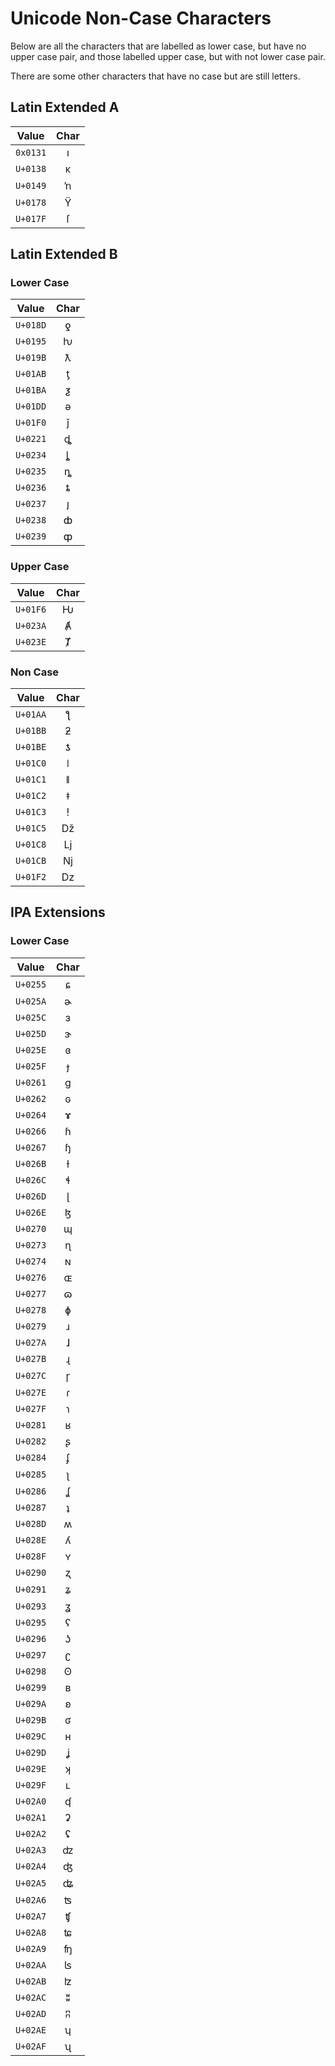 # Unicode Non-Case Characters

Below are all the characters that are labelled as lower case, but have no upper case pair, and those labelled upper case, but with not lower case pair.

There are some other characters that have no case but are still letters.

## Latin Extended A

|Value|Char|
|---|:---:|
|`0x0131`|&#x0131;|
|`U+0138`|&#x0138;|
|`U+0149`|&#x0149;|
|`U+0178`|&#x0178;|
|`U+017F`|&#x017F;|

## Latin Extended B

### Lower Case

|Value|Char|
|---|:---:|
|`U+018D`|&#x018D;|
|`U+0195`|&#x0195;|
|`U+019B`|&#x019B;|
|`U+01AB`|&#x01AB;|
|`U+01BA`|&#x01BA;|
|`U+01DD`|&#x01DD;|
|`U+01F0`|&#x01F0;|
|`U+0221`|&#x0221;|
|`U+0234`|&#x0234;|
|`U+0235`|&#x0235;|
|`U+0236`|&#x0236;|
|`U+0237`|&#x0237;|
|`U+0238`|&#x0238;|
|`U+0239`|&#x0239;|

### Upper Case

|Value|Char|
|---|:---:|
|`U+01F6`|&#x01F6;|
|`U+023A`|&#x023A;|
|`U+023E`|&#x023E;|

### Non Case

|Value|Char|
|---|:---:|
|`U+01AA`|&#x01AA;|
|`U+01BB`|&#x01BB;|
|`U+01BE`|&#x01BE;|
|`U+01C0`|&#x01C0;|
|`U+01C1`|&#x01C1;|
|`U+01C2`|&#x01C2;|
|`U+01C3`|&#x01C3;|
|`U+01C5`|&#x01C5;|
|`U+01C8`|&#x01C8;|
|`U+01CB`|&#x01CB;|
|`U+01F2`|&#x01F2;|

## IPA Extensions

### Lower Case

|Value|Char|
|---|:---:|
|`U+0255`|&#x0255;|
|`U+025A`|&#x025A;|
|`U+025C`|&#x025C;|
|`U+025D`|&#x025D;|
|`U+025E`|&#x025E;|
|`U+025F`|&#x025F;|
|`U+0261`|&#x0261;|
|`U+0262`|&#x0262;|
|`U+0264`|&#x0264;|
|`U+0266`|&#x0266;|
|`U+0267`|&#x0267;|
|`U+026B`|&#x026B;|
|`U+026C`|&#x026C;|
|`U+026D`|&#x026D;|
|`U+026E`|&#x026E;|
|`U+0270`|&#x0270;|
|`U+0273`|&#x0273;|
|`U+0274`|&#x0274;|
|`U+0276`|&#x0276;|
|`U+0277`|&#x0277;|
|`U+0278`|&#x0278;|
|`U+0279`|&#x0279;|
|`U+027A`|&#x027A;|
|`U+027B`|&#x027B;|
|`U+027C`|&#x027C;|
|`U+027E`|&#x027E;|
|`U+027F`|&#x027F;|
|`U+0281`|&#x0281;|
|`U+0282`|&#x0282;|
|`U+0284`|&#x0284;|
|`U+0285`|&#x0285;|
|`U+0286`|&#x0286;|
|`U+0287`|&#x0287;|
|`U+028D`|&#x028D;|
|`U+028E`|&#x028E;|
|`U+028F`|&#x028F;|
|`U+0290`|&#x0290;|
|`U+0291`|&#x0291;|
|`U+0293`|&#x0293;|
|`U+0295`|&#x0295;|
|`U+0296`|&#x0296;|
|`U+0297`|&#x0297;|
|`U+0298`|&#x0298;|
|`U+0299`|&#x0299;|
|`U+029A`|&#x029A;|
|`U+029B`|&#x029B;|
|`U+029C`|&#x029C;|
|`U+029D`|&#x029D;|
|`U+029E`|&#x029E;|
|`U+029F`|&#x029F;|
|`U+02A0`|&#x02A0;|
|`U+02A1`|&#x02A1;|
|`U+02A2`|&#x02A2;|
|`U+02A3`|&#x02A3;|
|`U+02A4`|&#x02A4;|
|`U+02A5`|&#x02A5;|
|`U+02A6`|&#x02A6;|
|`U+02A7`|&#x02A7;|
|`U+02A8`|&#x02A8;|
|`U+02A9`|&#x02A9;|
|`U+02AA`|&#x02AA;|
|`U+02AB`|&#x02AB;|
|`U+02AC`|&#x02AC;|
|`U+02AD`|&#x02AD;|
|`U+02AE`|&#x02AE;|
|`U+02AF`|&#x02AF;|
